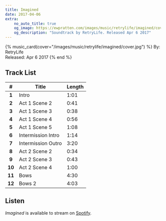 ```yaml
---
title: Imagined
date: 2017-04-06
extra:
    no_auto_title: true
    og_image: https://ewpratten.com/images/music/retrylife/imagined/cover.jpg
    og_description: "Soundtrack by RetryLife. Released Apr 6 2017"
---
```



{% music_card(cover="/images/music/retrylife/imagined/cover.jpg") %}
By: RetryLife<br>
Released: Apr 6 2017
{% end %}

## Track List

|   #    | Title              | Length |
|:------:|--------------------|--------|
| **1**  | Intro              | 1:01   |
| **2**  | Act 1 Scene 2      | 0:41   |
| **3**  | Act 1 Scene 3      | 0:38   |
| **4**  | Act 1 Scene 4      | 0:56   |
| **5**  | Act 1 Scene 5      | 1:08   |
| **6**  | Intermission Intro | 1:14   |
| **7**  | Intermission Outro | 3:20   |
| **8**  | Act 2 Scene 2      | 0:34   |
| **9**  | Act 2 Scene 3      | 0:43   |
| **10** | Act 2 Scene 4      | 1:00   |
| **11** | Bows               | 4:30   |
| **12** | Bows 2             | 4:03   |

## Listen

*Imagined* is available to stream on [Spotify](https://open.spotify.com/album/6do7NZe30VeSO22Bp0sXxX).
